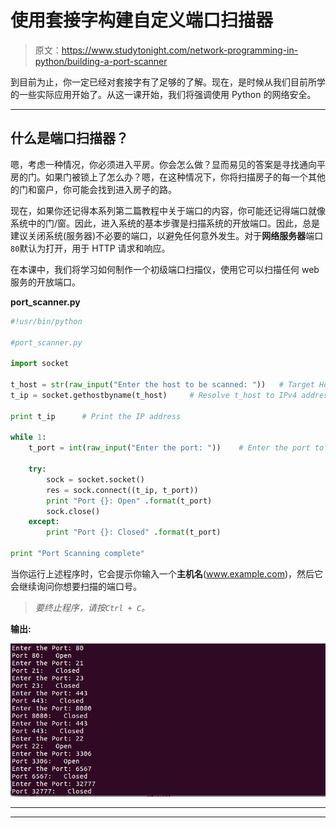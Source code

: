 # 使用套接字构建自定义端口扫描器

> 原文：<https://www.studytonight.com/network-programming-in-python/building-a-port-scanner>

到目前为止，你一定已经对套接字有了足够的了解。现在，是时候从我们目前所学的一些实际应用开始了。从这一课开始，我们将强调使用 Python 的网络安全。

* * *

## 什么是端口扫描器？

嗯，考虑一种情况，你必须进入平房。你会怎么做？显而易见的答案是寻找通向平房的门。如果门被锁上了怎么办？嗯，在这种情况下，你将扫描房子的每一个其他的门和窗户，你可能会找到进入房子的路。

现在，如果你还记得本系列第二篇教程中关于端口的内容，你可能还记得端口就像系统中的门/窗。因此，进入系统的基本步骤是扫描系统的开放端口。因此，总是建议关闭系统(服务器)不必要的端口，以避免任何意外发生。对于**网络服务器**端口`80`默认为打开，用于 HTTP 请求和响应。

在本课中，我们将学习如何制作一个初级端口扫描仪，使用它可以扫描任何 web 服务的开放端口。

**port_scanner.py**

```py
#!usr/bin/python

#port_scanner.py

import socket

t_host = str(raw_input("Enter the host to be scanned: "))   # Target Host, www.example.com
t_ip = socket.gethostbyname(t_host)     # Resolve t_host to IPv4 address

print t_ip      # Print the IP address

while 1:
	t_port = int(raw_input("Enter the port: "))	   # Enter the port to be scanned

	try:
		sock = socket.socket()			
		res = sock.connect((t_ip, t_port))
		print "Port {}: Open" .format(t_port)
		sock.close()
	except:
		print "Port {}: Closed" .format(t_port)

print "Port Scanning complete"
```

当你运行上述程序时，它会提示你输入一个**主机名**(www.example.com)，然后它会继续询问你想要扫描的端口号。

> *要终止程序，请按`Ctrl + C`。*

**输出:**

![Building a Port Scanner](img/6e6f75fb80d9c8e7074294d569bd6579.png)

* * *

* * *